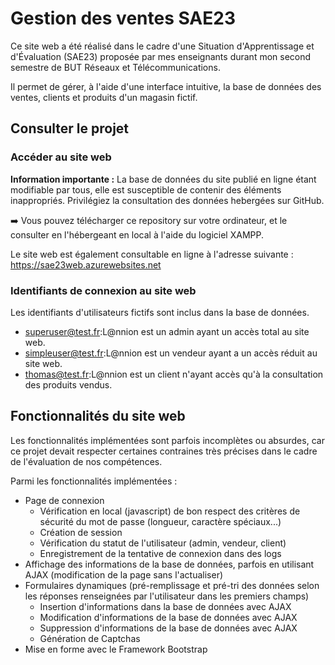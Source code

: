 # Gestion des ventes SAE23
Ce site web a été réalisé dans le cadre d'une Situation d'Apprentissage et d'Évaluation (SAE23) proposée par mes enseignants durant mon second semestre de BUT Réseaux et Télécommunications.

Il permet de gérer, à l'aide d'une interface intuitive, la base de données des ventes, clients et produits d'un magasin fictif.

## Consulter le projet
### Accéder au site web
**Information importante :** La base de données du site publié en ligne étant modifiable par tous, elle est susceptible de contenir des éléments inappropriés. Privilégiez la consultation des données hebergées sur GitHub.

➡️ Vous pouvez télécharger ce repository sur votre ordinateur, et le consulter en l'hébergeant en local à l'aide du logiciel XAMPP.

Le site web est également consultable en ligne à l'adresse suivante : https://sae23web.azurewebsites.net

### Identifiants de connexion au site web
Les identifiants d'utilisateurs fictifs sont inclus dans la base de données.
* superuser@test.fr:L@nnion est un admin ayant un accès total au site web.
* simpleuser@test.fr:L@nnion est un vendeur ayant a un accès réduit au site web.
* thomas@test.fr:L@nnion est un client n'ayant accès qu'à la consultation des produits vendus.

## Fonctionnalités du site web
Les fonctionnalités implémentées sont parfois incomplètes ou absurdes, car ce projet devait respecter certaines contraines très précises dans le cadre de l'évaluation de nos compétences.

Parmi les fonctionnalités implémentées :
* Page de connexion
  * Vérification en local (javascript) de bon respect des critères de sécurité du mot de passe (longueur, caractère spéciaux...)
  * Création de session
  * Vérification du statut de l'utilisateur (admin, vendeur, client)
  * Enregistrement de la tentative de connexion dans des logs
* Affichage des informations de la base de données, parfois en utilisant AJAX (modification de la page sans l'actualiser)
* Formulaires dynamiques (pré-remplissage et pré-tri des données selon les réponses renseignées par l'utilisateur dans les premiers champs)
  * Insertion d'informations dans la base de données avec AJAX
  * Modification d'informations de la base de données avec AJAX
  * Suppression d'informations de la base de données avec AJAX
  * Génération de Captchas
* Mise en forme avec le Framework Bootstrap
